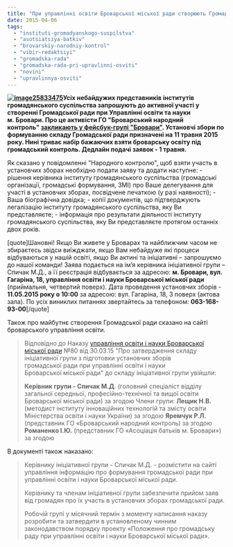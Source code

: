 ```yaml
---
title: "При управлінні освіти Броварської міської ради створюють Громадську раду"
date: 2015-04-06
tags: 
  - "instituti-gromadyanskogo-suspilstva"
  - "asotsiatsiya-batkiv"
  - "brovarskiy-narodniy-kontrol"
  - "vibir-redaktsiyi"
  - "gromadska-rada"
  - "gromadska-rada-pri-upravlinni-osviti"
  - "novini"
  - "upravlinnya-osviti"
---
```


**[![image25833475](https://mpz.brovary.org/wp-content/uploads/2015/04/image25833475.jpg)](https://mpz.brovary.org/wp-content/uploads/2015/04/image25833475.jpg)Усіх небайдужих представників інститутів громадянського суспільства запрошують до активної участі у створенні Громадської ради при Управлінні освіти та науки м. Бровари. Про це активісти ГО "Броварський народний контроль" [закликають у фейсбук-групі "Бровари"](https://www.facebook.com/groups/brovary/permalink/1018084064888226). Установчі збори по формуванню складу Громадської ради призначені на 11 травня 2015 року. Нині триває набір бажаючих взяти броварську освіту під громадський контроль. Дедлайн подачі заявок - 1 травня.**

Як сказано у повідомленні "Народного контролю", щоб взяти участь в установчих зборах необхідно подати заяву та додати наступне: - рішення керівника інституту громадянського суспільства (громадські організації, громадські формування, ЗМІ) про Ваше делегування для участі в установчих зборах, посвідчене печаткою (у разі наявності); - Ваша біографічна довідка; - копії документів, що підтверджують легалізацію інституту громадянського суспільства, яку Ви представляєте; - інформація про результати діяльності інституту громадянського суспільства, яку Ви представляєте протягом останніх двох років.

\[quote\]Шановні! Якщо Ви живете у Броварах та найближчим часом не збираєтесь звідси виїжджати, якщо Вам небайдуже які процеси відбуваються у нашій освіті, якщо Ви актині та ініціативні – запрошуємо до нашої команди! Заява подається на ім’я керівника ініціативної групи – Спичак М.Д., а її реєстрація відбувається за адресою: **м. Бровари, вул. Гагаріна, 18, управління освіти і науки Броварської міської ради** (приймальня, четвертий поверх). Дата проведення установчих зборів - **11.05.2015 року о 10:00** за адресою: вул. Гагаріна, 18, 3 поверх (актова зала). По усіх виниклих питаннях звертайтесь за телефоном: **063-168-93-00**\[/quote\]

Також про майбутнє створення Громадської ради сказано на сайті броварського управління освіти.

> Відповідно до Наказу [управління освіти і науки Броварської міської ради](http://brovary-osvita.edukit.kiev.ua/) №80 від 30.03.15 "Про затвердження складу ініціативної групи з підготовки установчих зборів громадської ради при управлінні освіти і науки Броварської міської ради" до складу ініціативної групи увійшли:
> 
> **Керівник групи - Спичак М.Д**. (головний спеціаліст відділу загальної середньої, професійно-технічної та вищої освіти Броварської міської ради) за згодою Члени групи: **Лещик Н.В.** (методист інституту інноваційних технологій та змісту освіти Міністерства освіти і науки України) за згодою **Яремчук Р.Л.** (представник ГО «Броварський народний контроль) за згодою **Романенко І.Ю.** (представник ГО «Асоціація батьків м. Бровари») за згодою

В документі також наказано:

> Керівнику ініціативної групи - Спичак М.Д. - розмістити на сайті управління інформацію про формування громадської ради при управлінні освіти і науки Броварської міської ради.
> 
> Керівнику та членам ініціативної групи забезпечити прийом заяв від громадян про їх участь в установчих зборах громадської ради.
> 
> Робочій групі у місячний термін з моменту написання наказу розробити та затвердити в установленому чинним законодавством порядку проекту «Положення про громадську раду при управлінні освіти і науки Броварської міської ради».
